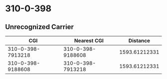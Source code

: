# 310-0-398
## Unrecognized Carrier


| CGI | Nearest CGI | Distance |
|-----|-------------|----------|
| 310-0-398-7913218 | 310-0-398-9188608 | 1593.61212331 |
| 310-0-398-9188608 | 310-0-398-7913218 | 1593.61212331 |
